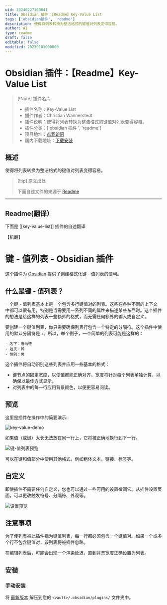 ```yaml
---
uid: 20240227160841
title: Obsidian 插件：【Readme】Key-Value List
tags: ['obsidian插件', 'readme']
description: 使得将列表转换为整洁格式的键值对列表变得容易。
author: AI
type: readme
draft: false
editable: false
modified: 20230101000000
---
```


# Obsidian 插件：【Readme】Key-Value List

> [!Note] 插件名片
> - 插件名称：Key-Value List
> - 插件作者：Christian Wannerstedt
> - 插件说明：使得将列表转换为整洁格式的键值对列表变得容易。
> - 插件分类：['obsidian 插件 ', 'readme']
> - 项目地址：[点我访问](https://github.com/christianwannerstedt/obsidian-key-value-list)
> - 国内下载地址：[下载安装](https://pkmer.cn/products/plugin/pluginMarket/?key-value-list)

## 概述

使得将列表转换为整洁格式的键值对列表变得容易。

> [!tip] 原文出处
>
>下面自述文件的来源于 [Readme](https://ghproxy.net/https://raw.githubusercontent.com/christianwannerstedt/obsidian-key-value-list/main/README.md)

---

## Readme(翻译）

下面是 [[key-value-list]] 插件的自述翻译

【机翻】

# 键 - 值列表 - Obsidian 插件

这个插件为 [Obsidian](https://obsidian.md/) 提供了创建格式化键 - 值列表的便利。

## 什么是键 - 值列表？

一个键 - 值列表基本上是一个包含多行键值对的列表。这些在各种不同的上下文中都可以很有用，特别是当需要用一系列不同的属性来描述某些东西时。这个插件的想法是给这样的列表一些额外的格式，而无需任何额外的输入或自定义。

要创建一个键值列表，你只需要确保列表行包含一个特定的分隔符。这个插件中使用的默认分隔符是 `:`。所以，举个例子，一个简单的列表可能是这样的：

```
- 名字：唐纳德
- 姓氏：鸭
- 性别：男
```

这个插件将自动识别这些列表并应用一些基本的格式：

- 键节点的固定宽度，以便值都能正确对齐。宽度将针对每个列表单独计算，以确保以最佳方式显示。
- 对列表中的每一行应用背景颜色，以便更容易阅读。

## 预览

这里是插件在操作中的简要演示::

![key-value-demo](https://cdn.pkmer.cn/covers/key-value-list_1_0.gif!pkmer)

如果值（或键）太长无法放在同一行上，它将被正确地换行到下一行。

![键-值列表预览](https://cdn.pkmer.cn/covers/key-value-list_1_1.png!pkmer)

可以在键和值部分中使用其他格式，例如粗体文本、链接、标签等。

## 自定义

即使插件不需要任何自定义，您也可以通过一些可用的设置微调它。从插件设置页面，可以更改触发符号、分隔符、外观等。

![设置预览](https://cdn.pkmer.cn/covers/key-value-list_1_2.png!pkmer)

## 注意事项

为了使列表被此插件视为键值列表，每一行都必须包含一个键值对。如果一个或多个行不包含键值对，该列表将被插件忽略。

在编辑列表后，可能会出现一个渲染延迟，直到背景宽度正确设置为列表。

## 安装

### 手动安装

将 [最新版本](https://github.com/christianwannerstedt/obsidian-key-value-list/releases/latest) 解压到您的 `<vault>/.obsidian/plugins/` 文件夹中。
